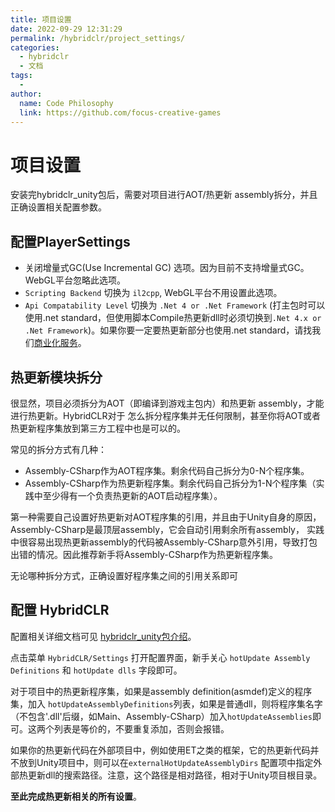 ```yaml
---
title: 项目设置
date: 2022-09-29 12:31:29
permalink: /hybridclr/project_settings/
categories:
  - hybridclr
  - 文档
tags:
  - 
author: 
  name: Code Philosophy
  link: https://github.com/focus-creative-games
---
```


# 项目设置

安装完hybridclr_unity包后，需要对项目进行AOT/热更新 assembly拆分，并且正确设置相关配置参数。

## 配置PlayerSettings

- 关闭增量式GC(Use Incremental GC) 选项。因为目前不支持增量式GC。WebGL平台忽略此选项。
- `Scripting Backend` 切换为 `il2cpp`, WebGL平台不用设置此选项。
- `Api Compatability Level` 切换为 `.Net 4 or .Net Framework` (打主包时可以使用.net standard，但使用脚本Compile热更新dll时必须切换到`.Net 4.x or .Net Framework`)。如果你要一定要热更新部分也使用.net standard，请找我们[商业化服务](/hybridclr/price/)。

## 热更新模块拆分

很显然，项目必须拆分为AOT（即编译到游戏主包内）和热更新 assembly，才能进行热更新。HybridCLR对于
怎么拆分程序集并无任何限制，甚至你将AOT或者热更新程序集放到第三方工程中也是可以的。

常见的拆分方式有几种：

- Assembly-CSharp作为AOT程序集。剩余代码自己拆分为0-N个程序集。
- Assembly-CSharp作为热更新程序集。剩余代码自己拆分为1-N个程序集（实践中至少得有一个负责热更新的AOT启动程序集）。

第一种需要自己设置好热更新对AOT程序集的引用，并且由于Unity自身的原因，Assembly-CSharp是最顶层assembly，它会自动引用剩余所有assembly，
实践中很容易出现热更新assembly的代码被Assembly-CSharp意外引用，导致打包出错的情况。因此推荐新手将Assembly-CSharp作为热更新程序集。

无论哪种拆分方式，正确设置好程序集之间的引用关系即可

## 配置 HybridCLR

配置相关详细文档可见 [hybridclr_unity包介绍](/hybridclr/hybridclr_unity/)。

点击菜单 `HybridCLR/Settings` 打开配置界面，新手关心 `hotUpdate Assembly Definitions` 和 `hotUpdate dlls` 字段即可。

对于项目中的热更新程序集，如果是assembly definition(asmdef)定义的程序集，加入
`hotUpdateAssemblyDefinitions`列表，如果是普通dll，则将程序集名字（不包含'.dll'后缀，如Main、Assembly-CSharp）加入`hotUpdateAssemblies`即可。这两个列表是等价的，不要重复添加，否则会报错。

如果你的热更新代码在外部项目中，例如使用ET之类的框架，它的热更新代码并不放到Unity项目中，则可以在`externalHotUpdateAssemblyDirs`
配置项中指定外部热更新dll的搜索路径。注意，这个路径是相对路径，相对于Unity项目根目录。

**至此完成热更新相关的所有设置**。
